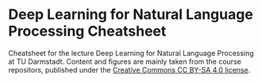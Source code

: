 # Deep Learning for Natural Language Processing Cheatsheet
Cheatsheet for the lecture Deep Learning for Natural Language Processing at TU Darmstadt. Content and figures are mainly taken from the course repositors, published under the  [Creative Commons CC BY-SA 4.0 license](https://creativecommons.org/licenses/by-sa/4.0/).
